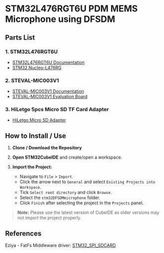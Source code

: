 # STM32L476RGT6U PDM MEMS Microphone using DFSDM

## Parts List

### 1. STM32L476RGT6U
- [STM32L476RGT6U Documentation](https://www.st.com/en/microcontrollers-microprocessors/stm32l476rg.html#documentation)
- [STM32 Nucleo-L476RG](https://estore.st.com/en/products/evaluation-tools/product-evaluation-tools/mcu-mpu-eval-tools/stm32-mcu-mpu-eval-tools/stm32-nucleo-boards/nucleo-l476rg.html)

### 2. STEVAL-MIC003V1
- [STEVAL-MIC003V1 Documentation](https://www.st.com/en/evaluation-tools/steval-mic003v1.html#documentation)
- [STEVAL-MIC003V1 Evaluation Board](https://estore.st.com/en/products/evaluation-tools/product-evaluation-tools/audio-ic-eval-boards/steval-mic003v1.html)

### 3. HiLetgo 5pcs Micro SD TF Card Adapter
- [HiLetgo Micro SD Adapter](https://www.amazon.com/HiLetgo-Adater-Interface-Conversion-Arduino/dp/B07BJ2P6X6)

## How to Install / Use

1. **Clone / Download the Repository**

2. **Open STM32CubeIDE** and create/open a workspace.

3. **Import the Project:**
   - Navigate to `File` > `Import`.
   - Click the arrow next to `General` and select `Existing Projects into Workspace`.
   - Tick `Select root directory` and click `Browse`.
   - Select the `stm32DFSDMmicrophone` folder.
   - Click `Finish` after selecting the project in the `Projects` panel.

> **Note:** Please use the latest version of CubeIDE as older versions may not import the project properly.

## References
Eziya - FatFs Middleware driver: [STM32_SPI_SDCARD](https://github.com/eziya/STM32_SPI_SDCARD)
